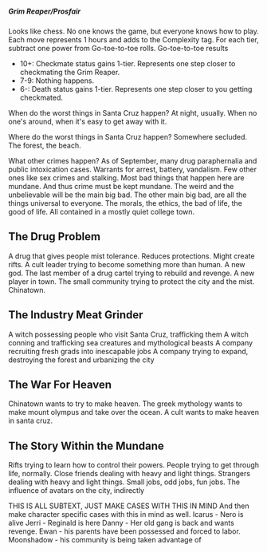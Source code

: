##### *Grim Reaper/Prosfair*
Looks like chess. No one knows the game, but everyone knows how to play.
Each move represents 1 hours and adds to the Complexity tag. For each tier, subtract one power from Go-toe-to-toe rolls.
Go-toe-to-toe results
- 10+: Checkmate status gains 1-tier. Represents one step closer to checkmating the Grim Reaper.
- 7-9: Nothing happens.
- 6-: Death status gains 1-tier. Represents one step closer to you getting checkmated.


When do the worst things in Santa Cruz happen?
At night, usually. When no one's around, when it's easy to get away with it.

Where do the worst things in Santa Cruz happen?
Somewhere secluded. The forest, the beach.

What other crimes happen?
As of September, many drug paraphernalia and public intoxication cases. Warrants for arrest, battery, vandalism. Few other ones like sex crimes and stalking. Most bad things that happen here are mundane. And thus crime must be kept mundane. The weird and the unbelievable will be the main big bad. The other main big bad, are all the things universal to everyone. The morals, the ethics, the bad of life, the good of life. All contained in a mostly quiet college town.


## The Drug Problem
A drug that gives people mist tolerance. Reduces protections. Might create rifts.
A cult leader trying to become something more than human. A new god.
The last member of a drug cartel trying to rebuild and revenge. A new player in town.
The small community trying to protect the city and the mist. Chinatown.

## The Industry Meat Grinder
A witch possessing people who visit Santa Cruz, trafficking them
A witch conning and trafficking sea creatures and mythological beasts
A company recruiting fresh grads into inescapable jobs
A company trying to expand, destroying the forest and urbanizing the city

## The War For Heaven
Chinatown wants to try to make heaven.
The greek mythology wants to make mount olympus and take over the ocean.
A cult wants to make heaven in santa cruz.

## The Story Within the Mundane
Rifts trying to learn how to control their powers.
People trying to get through life, normally.
Close friends dealing with heavy and light things. Strangers dealing with heavy and light things.
Small jobs, odd jobs, fun jobs.
The influence of avatars on the city, indirectly

THIS IS ALL SUBTEXT, JUST MAKE CASES WITH THIS IN MIND
And then make character specific cases with this in mind as well.
Icarus - Nero is alive
Jerri - Reginald is here
Danny - Her old gang is back and wants revenge.
Ewan - his parents have been possessed and forced to labor.
Moonshadow - his community is being taken advantage of